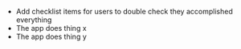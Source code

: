 - Add checklist items for users to double check they accomplished everything
- The app does thing x
- The app does thing y
